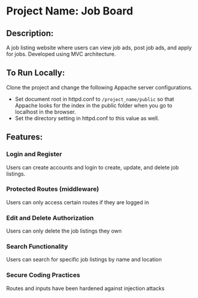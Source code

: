 # Project Name: Job Board
## Description: 
A job listing website where users can view job ads, post job ads, and apply for jobs. Developed using MVC architecture.

## To Run Locally: 
Clone the project and change the following Appache server configurations.
- Set document root in httpd.conf to ```/project_name/public``` so that Appache looks for the index in the public folder when you go to localhost in the browser. 
- Set the directory setting in httpd.conf to this value as well.

## Features:
### Login and Register 
Users can create accounts and login to create, update, and delete job listings.
### Protected Routes (middleware) 
Users can only access certain routes if they are logged in
### Edit and Delete Authorization
Users can only delete the job listings they own
### Search Functionality
Users can search for specific job listings by name and location
### Secure Coding Practices
Routes and inputs have been hardened against injection attacks